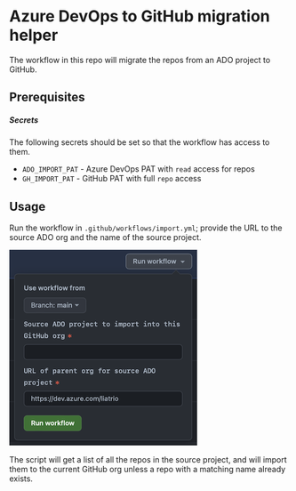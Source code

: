 # Azure DevOps to GitHub migration helper

The workflow in this repo will migrate the repos from an ADO project to GitHub.

## Prerequisites
##### Secrets
The following secrets should be set so that the workflow has access to them.
* `ADO_IMPORT_PAT` - Azure DevOps PAT with `read` access for repos
* `GH_IMPORT_PAT` - GitHub PAT with full `repo` access

## Usage
Run the workflow in `.github/workflows/import.yml`; provide the URL to the source ADO org and the name of the source project.

![run workflow interface](img/run_workflow.png)

The script will get a list of all the repos in the source project, and will import them to the current GitHub org unless a repo with a matching name already exists.
